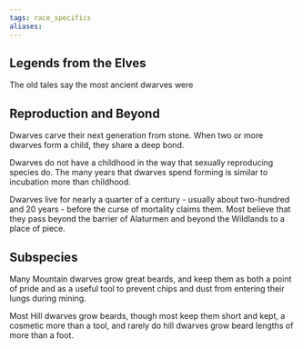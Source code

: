 ```yaml
---
tags: race_specifics
aliases:
---
```

## Legends from the Elves
The old tales say the most ancient dwarves were 

## Reproduction and Beyond
Dwarves carve their next generation from stone. When two or more dwarves form a child, they share a deep bond.

Dwarves do not have a childhood in the way that sexually reproducing species do. The many years that dwarves spend forming is similar to incubation more than childhood. 

Dwarves live for nearly a quarter of a century - usually about two-hundred and 20 years - before the curse of mortality claims them. Most believe that they pass beyond the barrier of Alaturmen and beyond the Wildlands to a place of piece.

## Subspecies
Many Mountain dwarves grow great beards, and keep them as both a point of pride and as a useful tool to prevent chips and dust from entering their lungs during mining.

Most Hill dwarves grow beards, though most keep them short and kept, a cosmetic more than a tool, and rarely do hill dwarves grow beard lengths of more than a foot.
